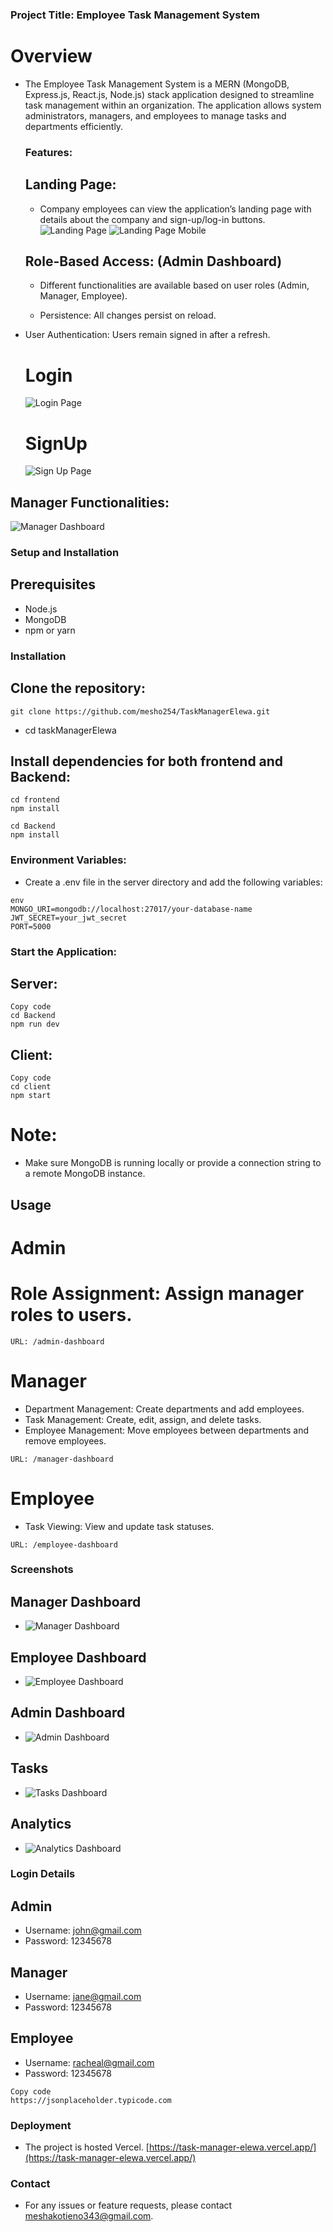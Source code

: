  ### Project Title: Employee Task Management System
 # Overview
- The Employee Task Management System is a MERN (MongoDB, Express.js, React.js, Node.js) stack application designed to streamline task management within an organization. The application allows system administrators, managers, and employees to manage tasks and departments efficiently.

    ### Features:
  ## Landing Page: 
  - Company employees can view the application’s landing page with details about the company and sign-up/log-in buttons.
   ![Landing Page](./screenshots/LandingPage.PNG)
   ![Landing Page Mobile](./screenshots/LandingMobile.PNG)
  ## Role-Based Access: (Admin Dashboard)
  - Different functionalities are available based on user roles (Admin, Manager, Employee).
   
   - Persistence: All changes persist on reload.
 - User Authentication: Users remain signed in after a refresh.
    # Login
    ![Login Page](./screenshots/LoginPage.PNG)
    # SignUp
     ![Sign Up Page](./screenshots/SignUp.PNG)

 ## Manager Functionalities:
 ![Manager Dashboard](./screenshots/ManagerDashboard.PNG)


 ### Setup and Installation
 ## Prerequisites
 - Node.js
 - MongoDB
 - npm or yarn

### Installation
## Clone the repository:

```
git clone https://github.com/mesho254/TaskManagerElewa.git
```
- cd taskManagerElewa

## Install dependencies for both frontend and Backend:
```
cd frontend
npm install
```

```
cd Backend
npm install
```

### Environment Variables:
- Create a .env file in the server directory and add the following variables:

```
env
MONGO_URI=mongodb://localhost:27017/your-database-name
JWT_SECRET=your_jwt_secret
PORT=5000
```

### Start the Application:

## Server:
```
Copy code
cd Backend
npm run dev
```
 ## Client:
```
Copy code
cd client
npm start
```
# Note:
- Make sure MongoDB is running locally or provide a connection string to a remote MongoDB instance.

## Usage
# Admin
# Role Assignment: Assign manager roles to users.
```
URL: /admin-dashboard
```
# Manager
- Department Management: Create departments and add employees.
- Task Management: Create, edit, assign, and delete tasks.
- Employee Management: Move employees between departments and remove employees.
```
URL: /manager-dashboard
```
# Employee
- Task Viewing: View and update task statuses.
```
URL: /employee-dashboard
```
### Screenshots
## Manager Dashboard
- ![Manager Dashboard](./screenshots/ManagerDashboard.PNG)


## Employee Dashboard
- ![Employee Dashboard](./screenshots/EmployeeDashboard.PNG)


## Admin Dashboard
- ![Admin Dashboard](./screenshots/AdminDashboard.PNG)


## Tasks
- ![Tasks Dashboard](./screenshots/Tasks.PNG)


## Analytics
- ![Analytics Dashboard](./screenshots/TaskAnalysis.PNG)


### Login Details
## Admin
- Username: john@gmail.com
- Password: 12345678
## Manager
- Username: jane@gmail.com
- Password: 12345678
## Employee
- Username: racheal@gmail.com
- Password: 12345678

```
Copy code
https://jsonplaceholder.typicode.com
```
### Deployment
- The project is hosted Vercel. [https://task-manager-elewa.vercel.app/](https://task-manager-elewa.vercel.app/)

### Contact
- For any issues or feature requests, please contact [meshakotieno343@gmail.com](meshakotieno343@gmail.com).
